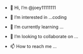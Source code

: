 - 👋 Hi, I’m @joey11111111
- 👀 I’m interested in ...coding


- 🌱 I’m currently learning ...
- 💞️ I’m looking to collaborate on ...
- 📫 How to reach me ...

<!---
joey11111111/joey11111111 is a ✨ special ✨ repository because its `README.md` (this file) appears on your GitHub profile.
You can click the Preview link to take a look at your changes.
--->
